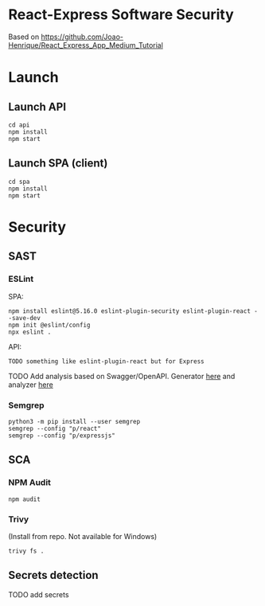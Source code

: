 # React-Express Software Security

Based on https://github.com/Joao-Henrique/React_Express_App_Medium_Tutorial

# Launch

## Launch API

```shell
cd api
npm install
npm start
```

## Launch SPA (client)

```shell
cd spa
npm install
npm start
```

# Security

## SAST

### ESLint

SPA:

```shell
npm install eslint@5.16.0 eslint-plugin-security eslint-plugin-react --save-dev
npm init @eslint/config
npx eslint .
```

API:

```shell
TODO something like eslint-plugin-react but for Express
```

TODO Add analysis based on Swagger/OpenAPI. Generator
[here](https://dev.to/luizcalaca/autogenerated-documentation-api-with-openapi-and-swagger-for-nodejs-and-express-31g9)
and analyzer [here](https://marketplace.visualstudio.com/items?itemName=42Crunch.vscode-openapi)

### Semgrep

```shell
python3 -m pip install --user semgrep
semgrep --config "p/react"
semgrep --config "p/expressjs"
```

## SCA

### NPM Audit

```shell
npm audit
```

### Trivy

(Install from repo. Not available for Windows)

```shell
trivy fs .
```

## Secrets detection

TODO add secrets

